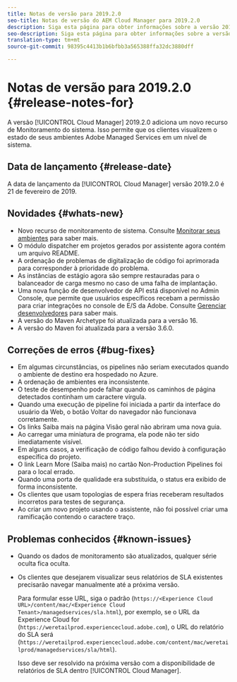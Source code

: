 ```yaml
---
title: Notas de versão para 2019.2.0
seo-title: Notas de versão do AEM Cloud Manager para 2019.2.0
description: Siga esta página para obter informações sobre a versão 2019.2.0 do Cloud Manager.
seo-description: Siga esta página para obter informações sobre a versão 2019.2.0 do AEM Cloud Manager.
translation-type: tm+mt
source-git-commit: 98395c4413b1b6bfbb3a565388ffa32dc3880dff

---
```



# Notas de versão para 2019.2.0 {#release-notes-for}

A versão [!UICONTROL Cloud Manager] 2019.2.0 adiciona um novo recurso de Monitoramento do sistema. Isso permite que os clientes visualizem o estado de seus ambientes Adobe Managed Services em um nível de sistema.


## Data de lançamento {#release-date}

A data de lançamento da [!UICONTROL Cloud Manager] versão 2019.2.0 é 21 de fevereiro de 2019.

## Novidades {#whats-new}

* Novo recurso de monitoramento de sistema. Consulte [Monitorar seus ambientes](monitor-your-environments.md) para saber mais.
* O módulo dispatcher em projetos gerados por assistente agora contém um arquivo README.
* A ordenação de problemas de digitalização de código foi aprimorada para corresponder à prioridade do problema.
* As instâncias de estágio agora são sempre restauradas para o balanceador de carga mesmo no caso de uma falha de implantação.
* Uma nova função de desenvolvedor de API está disponível no Admin Console, que permite que usuários específicos recebam a permissão para criar integrações no console de E/S da Adobe. Consulte [Gerenciar desenvolvedores](https://www.adobe.com/go/aac_api_prod_learn) para saber mais.
* A versão do Maven Archetype foi atualizada para a versão 16.
* A versão do Maven foi atualizada para a versão 3.6.0.

## Correções de erros {#bug-fixes}

* Em algumas circunstâncias, os pipelines não seriam executados quando o ambiente de destino era hospedado no Azure.
* A ordenação de ambientes era inconsistente.
* O teste de desempenho pode falhar quando os caminhos de página detectados continham um caractere vírgula.
* Quando uma execução de pipeline foi iniciada a partir da interface do usuário da Web, o botão Voltar do navegador não funcionava corretamente.
* Os links Saiba mais na página Visão geral não abriram uma nova guia.
* Ao carregar uma miniatura de programa, ela pode não ter sido imediatamente visível.
* Em alguns casos, a verificação de código falhou devido à configuração específica do projeto.
* O link Learn More (Saiba mais) no cartão Non-Production Pipelines foi para o local errado.
* Quando uma porta de qualidade era substituída, o status era exibido de forma inconsistente.
* Os clientes que usam topologias de espera frias receberam resultados incorretos para testes de segurança.
* Ao criar um novo projeto usando o assistente, não foi possível criar uma ramificação contendo o caractere traço.

## Problemas conhecidos {#known-issues}

* Quando os dados de monitoramento são atualizados, qualquer série oculta fica oculta.
* Os clientes que desejarem visualizar seus relatórios de SLA existentes precisarão navegar manualmente até a próxima versão.

   Para formular esse URL, siga o padrão (`https://<Experience Cloud URL>/content/mac/<Experience Cloud Tenant>/managedservices/sla.html`), por exemplo, se o URL da Experience Cloud for (`https://weretailprod.experiencecloud.adobe.com`), o URL do relatório do SLA será (`https://weretailprod.experiencecloud.adobe.com/content/mac/weretailprod/managedservices/sla/html`).

   Isso deve ser resolvido na próxima versão com a disponibilidade de relatórios de SLA dentro [!UICONTROL Cloud Manager].
